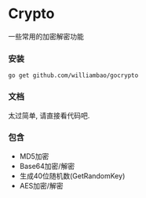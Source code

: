 # Crypto

一些常用的加密解密功能

### 安装
``go get github.com/williambao/gocrypto``


### 文档

太过简单, 请直接看代码吧. 

### 包含
- MD5加密
- Base64加密/解密
- 生成40位随机数(GetRandomKey)
- AES加密/解密
